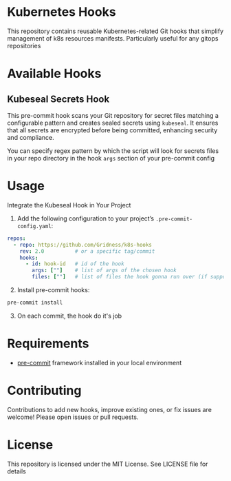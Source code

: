# Kubernetes Hooks
This repository contains reusable Kubernetes-related Git hooks that simplify management of k8s resources manifests. Particularly useful for any gitops repositories

# Available Hooks
## Kubeseal Secrets Hook
This pre-commit hook scans your Git repository for secret files matching a configurable pattern and creates sealed secrets using `kubeseal`. It ensures that all secrets are encrypted before being committed, enhancing security and compliance.

You can specify regex pattern by which the script will look for secrets files in your repo directory in the hook `args` section of your pre-commit config

# Usage
Integrate the Kubeseal Hook in Your Project

1. Add the following configuration to your project’s `.pre-commit-config.yaml`:
```yaml
repos:
  - repo: https://github.com/Gridness/k8s-hooks
    rev: 2.0          # or a specific tag/commit
    hooks:
      - id: hook-id   # id of the hook
        args: [""]    # list of args of the chosen hook
        files: [""]   # list of files the hook gonna run over (if supported)
```
2. Install pre-commit hooks:
```bash
pre-commit install
```
3. On each commit, the hook do it's job

# Requirements
- [pre-commit](https://pre-commit.com/) framework installed in your local environment

# Contributing
Contributions to add new hooks, improve existing ones, or fix issues are welcome! Please open issues or pull requests.

# License
This repository is licensed under the MIT License. See LICENSE file for details
